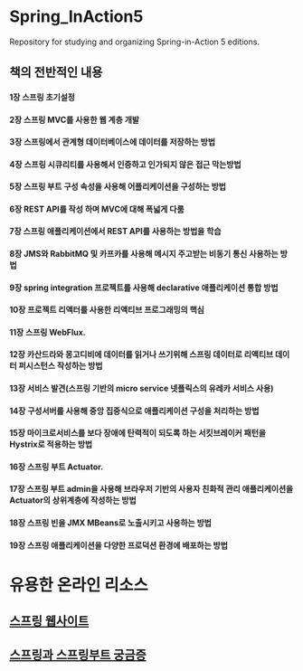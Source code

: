 # Spring_InAction5
 Repository for studying and organizing Spring-in-Action 5 editions.

## 책의 전반적인 내용

#### 1장 스프링 초기설정
#### 2장 스프링 MVC를 사용한 웹 계층 개발
#### 3장 스프링에서 관계형 데이터베이스에 데이터를 저장하는 방법
#### 4장 스프링 시큐리티를 사용해서 인증하고 인가되지 않은 접근 막는방법
#### 5장 스프링 부트 구성 속성을 사용해 어플리케이션을 구성하는 방법
#### 6장 REST API를 작성 하며 MVC에 대해 폭넓게 다룸
#### 7장 스프링 애플리케이션에서 REST API를 사용하는 방법을 학습
#### 8장 JMS와 RabbitMQ 및 카프카를 사용해 메시지 주고받는 비동기 통신 사용하는 방법
#### 9장 spring integration 프로젝트를 사용해 declarative 애플리케이션 통합 방법
#### 10장 프로젝트 리액터를 사용한 리액티브 프로그래밍의 핵심
#### 11장 스프링 WebFlux.
#### 12장 카산드라와 몽고디비에 데이터를 읽거나 쓰기위해 스프링 데이터로 리액티브 데이터 퍼시스턴스 작성하는 방법
#### 13장 서비스 발견(스프링 기반의 micro service 넷플릭스의 유레카 서비스 사용)
#### 14장 구성서버를 사용해 중앙 집중식으로 애플리케이션 구성을 처리하는 방법
#### 15장 마이크로서비스를 보다 장애에 탄력적이 되도록 하는 서킷브레이커 패턴을 Hystrix로 적용하는 방법
#### 16장 스프링 부트 Actuator.
#### 17장 스프링 부트 admin을 사용해 브라우저 기반의 사용자 친화적 관리 애플리케이션을 Actuator의 상위계층에 작성하는 방법
#### 18장 스프링 빈을 JMX MBeans로 노출시키고 사용하는 방법
#### 19장 스프링 애플리케이션을 다양한 프로덕션 환경에 배포하는 방법


# 유용한 온라인 리소스
## [스프링 웹사이트](https://spring.io/guides)

## [스프링과 스프링부트 궁금증](https://stackoverflow.com/questions/tagged/spring)